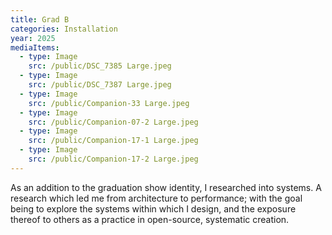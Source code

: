 ```yaml
---
title: Grad B
categories: Installation
year: 2025
mediaItems:
  - type: Image
    src: /public/DSC_7385 Large.jpeg
  - type: Image
    src: /public/DSC_7387 Large.jpeg
  - type: Image
    src: /public/Companion-33 Large.jpeg
  - type: Image
    src: /public/Companion-07-2 Large.jpeg
  - type: Image
    src: /public/Companion-17-1 Large.jpeg
  - type: Image
    src: /public/Companion-17-2 Large.jpeg
---
```

As an addition to the graduation show identity, I researched into systems. A research which led me from architecture to performance; with the goal being to explore the systems within which I design, and the exposure thereof to others as a practice in open-source, systematic creation.